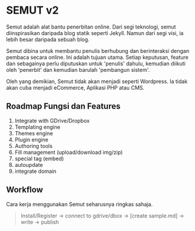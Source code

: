 # SEMUT v2

Semut adalah alat bantu penerbitan online. Dari segi teknologi, semut diinspirasikan daripada blog statik seperti Jekyll. Namun dari segi visi, ia lebih besar daripada sebuah blog.

Semut dibina untuk membantu penulis berhubung dan berinteraksi dengan pembaca secara online. Ini adalah tujuan utama. Setiap keputusan, feature dan sebagainya perlu diputuskan untuk 'penulis' dahulu, kemudian diikuti oleh 'penerbit' dan kemudian barulah 'pembangun sistem'.

Oleh yang demikian, Semut tidak akan menjadi seperti Wordpress. Ia tidak akan cuba menjadi eCommerce, Aplikasi PHP atau CMS.

## Roadmap Fungsi dan Features

1. Integrate with GDrive/Dropbox
2. Templating engine
3. Themes engine
4. Plugin engine
5. Authoring tools
6. Fill management (upload/download img/zip)
7. special tag (embed)
8. autoupdate
9. integrate domain

## Workflow

Cara kerja menggunakan Semut seharusnya ringkas sahaja.

> Install/Register -> connect to gdrive/dbox -> [create sample.md] -> write -> publish
